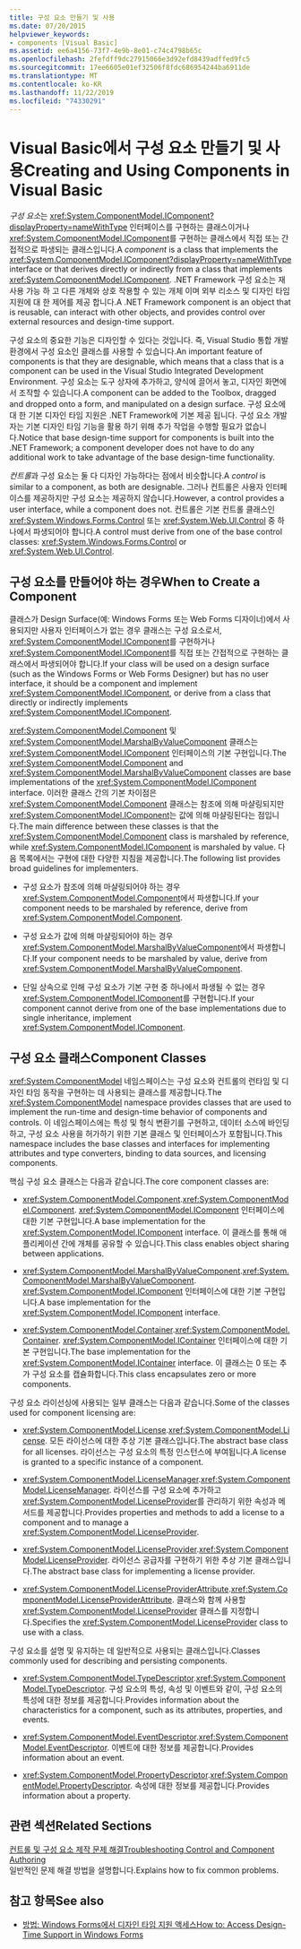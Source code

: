 ```yaml
---
title: 구성 요소 만들기 및 사용
ms.date: 07/20/2015
helpviewer_keywords:
- components [Visual Basic]
ms.assetid: ee6a4156-73f7-4e9b-8e01-c74c4798b65c
ms.openlocfilehash: 2fefdff9dc27915066e3d92efd8439adffed9fc5
ms.sourcegitcommit: 17ee6605e01ef32506f8fdc686954244ba6911de
ms.translationtype: MT
ms.contentlocale: ko-KR
ms.lasthandoff: 11/22/2019
ms.locfileid: "74330291"
---
```

# <a name="creating-and-using-components-in-visual-basic"></a><span data-ttu-id="e5a92-102">Visual Basic에서 구성 요소 만들기 및 사용</span><span class="sxs-lookup"><span data-stu-id="e5a92-102">Creating and Using Components in Visual Basic</span></span>

<span data-ttu-id="e5a92-103">*구성 요소*는 <xref:System.ComponentModel.IComponent?displayProperty=nameWithType> 인터페이스를 구현하는 클래스이거나 <xref:System.ComponentModel.IComponent>를 구현하는 클래스에서 직접 또는 간접적으로 파생되는 클래스입니다.</span><span class="sxs-lookup"><span data-stu-id="e5a92-103">A *component* is a class that implements the <xref:System.ComponentModel.IComponent?displayProperty=nameWithType> interface or that derives directly or indirectly from a class that implements <xref:System.ComponentModel.IComponent>.</span></span> <span data-ttu-id="e5a92-104">.NET Framework 구성 요소는 재사용 가능 하 고 다른 개체와 상호 작용할 수 있는 개체 이며 외부 리소스 및 디자인 타임 지원에 대 한 제어를 제공 합니다.</span><span class="sxs-lookup"><span data-stu-id="e5a92-104">A .NET Framework component is an object that is reusable, can interact with other objects, and provides control over external resources and design-time support.</span></span>  
  
 <span data-ttu-id="e5a92-105">구성 요소의 중요한 기능은 디자인할 수 있다는 것입니다. 즉, Visual Studio 통합 개발 환경에서 구성 요소인 클래스를 사용할 수 있습니다.</span><span class="sxs-lookup"><span data-stu-id="e5a92-105">An important feature of components is that they are designable, which means that a class that is a component can be used in the Visual Studio Integrated Development Environment.</span></span> <span data-ttu-id="e5a92-106">구성 요소는 도구 상자에 추가하고, 양식에 끌어서 놓고, 디자인 화면에서 조작할 수 있습니다.</span><span class="sxs-lookup"><span data-stu-id="e5a92-106">A component can be added to the Toolbox, dragged and dropped onto a form, and manipulated on a design surface.</span></span> <span data-ttu-id="e5a92-107">구성 요소에 대 한 기본 디자인 타임 지원은 .NET Framework에 기본 제공 됩니다. 구성 요소 개발자는 기본 디자인 타임 기능을 활용 하기 위해 추가 작업을 수행할 필요가 없습니다.</span><span class="sxs-lookup"><span data-stu-id="e5a92-107">Notice that base design-time support for components is built into the .NET Framework; a component developer does not have to do any additional work to take advantage of the base design-time functionality.</span></span>  
  
 <span data-ttu-id="e5a92-108">*컨트롤*과 구성 요소는 둘 다 디자인 가능하다는 점에서 비슷합니다.</span><span class="sxs-lookup"><span data-stu-id="e5a92-108">A *control* is similar to a component, as both are designable.</span></span> <span data-ttu-id="e5a92-109">그러나 컨트롤은 사용자 인터페이스를 제공하지만 구성 요소는 제공하지 않습니다.</span><span class="sxs-lookup"><span data-stu-id="e5a92-109">However, a control provides a user interface, while a component does not.</span></span> <span data-ttu-id="e5a92-110">컨트롤은 기본 컨트롤 클래스인 <xref:System.Windows.Forms.Control> 또는 <xref:System.Web.UI.Control> 중 하나에서 파생되어야 합니다.</span><span class="sxs-lookup"><span data-stu-id="e5a92-110">A control must derive from one of the base control classes: <xref:System.Windows.Forms.Control> or <xref:System.Web.UI.Control>.</span></span>  
  
## <a name="when-to-create-a-component"></a><span data-ttu-id="e5a92-111">구성 요소를 만들어야 하는 경우</span><span class="sxs-lookup"><span data-stu-id="e5a92-111">When to Create a Component</span></span>  

 <span data-ttu-id="e5a92-112">클래스가 Design Surface(예: Windows Forms 또는 Web Forms 디자이너)에서 사용되지만 사용자 인터페이스가 없는 경우 클래스는 구성 요소로서, <xref:System.ComponentModel.IComponent>를 구현하거나 <xref:System.ComponentModel.IComponent>를 직접 또는 간접적으로 구현하는 클래스에서 파생되어야 합니다.</span><span class="sxs-lookup"><span data-stu-id="e5a92-112">If your class will be used on a design surface (such as the Windows Forms or Web Forms Designer) but has no user interface, it should be a component and implement <xref:System.ComponentModel.IComponent>, or derive from a class that directly or indirectly implements <xref:System.ComponentModel.IComponent>.</span></span>  
  
 <span data-ttu-id="e5a92-113"><xref:System.ComponentModel.Component> 및 <xref:System.ComponentModel.MarshalByValueComponent> 클래스는 <xref:System.ComponentModel.IComponent> 인터페이스의 기본 구현입니다.</span><span class="sxs-lookup"><span data-stu-id="e5a92-113">The <xref:System.ComponentModel.Component> and <xref:System.ComponentModel.MarshalByValueComponent> classes are base implementations of the <xref:System.ComponentModel.IComponent> interface.</span></span> <span data-ttu-id="e5a92-114">이러한 클래스 간의 기본 차이점은 <xref:System.ComponentModel.Component> 클래스는 참조에 의해 마샬링되지만 <xref:System.ComponentModel.IComponent>는 값에 의해 마샬링된다는 점입니다.</span><span class="sxs-lookup"><span data-stu-id="e5a92-114">The main difference between these classes is that the <xref:System.ComponentModel.Component> class is marshaled by reference, while <xref:System.ComponentModel.IComponent> is marshaled by value.</span></span> <span data-ttu-id="e5a92-115">다음 목록에서는 구현에 대한 다양한 지침을 제공합니다.</span><span class="sxs-lookup"><span data-stu-id="e5a92-115">The following list provides broad guidelines for implementers.</span></span>  
  
- <span data-ttu-id="e5a92-116">구성 요소가 참조에 의해 마샬링되어야 하는 경우 <xref:System.ComponentModel.Component>에서 파생합니다.</span><span class="sxs-lookup"><span data-stu-id="e5a92-116">If your component needs to be marshaled by reference, derive from <xref:System.ComponentModel.Component>.</span></span>  
  
- <span data-ttu-id="e5a92-117">구성 요소가 값에 의해 마샬링되어야 하는 경우 <xref:System.ComponentModel.MarshalByValueComponent>에서 파생합니다.</span><span class="sxs-lookup"><span data-stu-id="e5a92-117">If your component needs to be marshaled by value, derive from <xref:System.ComponentModel.MarshalByValueComponent>.</span></span>  
  
- <span data-ttu-id="e5a92-118">단일 상속으로 인해 구성 요소가 기본 구현 중 하나에서 파생될 수 없는 경우 <xref:System.ComponentModel.IComponent>를 구현합니다.</span><span class="sxs-lookup"><span data-stu-id="e5a92-118">If your component cannot derive from one of the base implementations due to single inheritance, implement <xref:System.ComponentModel.IComponent>.</span></span>  
  
## <a name="component-classes"></a><span data-ttu-id="e5a92-119">구성 요소 클래스</span><span class="sxs-lookup"><span data-stu-id="e5a92-119">Component Classes</span></span>  

 <span data-ttu-id="e5a92-120"><xref:System.ComponentModel> 네임스페이스는 구성 요소와 컨트롤의 런타임 및 디자인 타임 동작을 구현하는 데 사용되는 클래스를 제공합니다.</span><span class="sxs-lookup"><span data-stu-id="e5a92-120">The <xref:System.ComponentModel> namespace provides classes that are used to implement the run-time and design-time behavior of components and controls.</span></span> <span data-ttu-id="e5a92-121">이 네임스페이스에는 특성 및 형식 변환기를 구현하고, 데이터 소스에 바인딩하고, 구성 요소 사용을 허가하기 위한 기본 클래스 및 인터페이스가 포함됩니다.</span><span class="sxs-lookup"><span data-stu-id="e5a92-121">This namespace includes the base classes and interfaces for implementing attributes and type converters, binding to data sources, and licensing components.</span></span>  
  
 <span data-ttu-id="e5a92-122">핵심 구성 요소 클래스는 다음과 같습니다.</span><span class="sxs-lookup"><span data-stu-id="e5a92-122">The core component classes are:</span></span>  
  
- <span data-ttu-id="e5a92-123"><xref:System.ComponentModel.Component>.</span><span class="sxs-lookup"><span data-stu-id="e5a92-123"><xref:System.ComponentModel.Component>.</span></span> <span data-ttu-id="e5a92-124"><xref:System.ComponentModel.IComponent> 인터페이스에 대한 기본 구현입니다.</span><span class="sxs-lookup"><span data-stu-id="e5a92-124">A base implementation for the <xref:System.ComponentModel.IComponent> interface.</span></span> <span data-ttu-id="e5a92-125">이 클래스를 통해 애플리케이션 간에 개체를 공유할 수 있습니다.</span><span class="sxs-lookup"><span data-stu-id="e5a92-125">This class enables object sharing between applications.</span></span>  
  
- <span data-ttu-id="e5a92-126"><xref:System.ComponentModel.MarshalByValueComponent>.</span><span class="sxs-lookup"><span data-stu-id="e5a92-126"><xref:System.ComponentModel.MarshalByValueComponent>.</span></span> <span data-ttu-id="e5a92-127"><xref:System.ComponentModel.IComponent> 인터페이스에 대한 기본 구현입니다.</span><span class="sxs-lookup"><span data-stu-id="e5a92-127">A base implementation for the <xref:System.ComponentModel.IComponent> interface.</span></span>  
  
- <span data-ttu-id="e5a92-128"><xref:System.ComponentModel.Container>.</span><span class="sxs-lookup"><span data-stu-id="e5a92-128"><xref:System.ComponentModel.Container>.</span></span> <span data-ttu-id="e5a92-129"><xref:System.ComponentModel.IContainer> 인터페이스에 대한 기본 구현입니다.</span><span class="sxs-lookup"><span data-stu-id="e5a92-129">The base implementation for the <xref:System.ComponentModel.IContainer> interface.</span></span> <span data-ttu-id="e5a92-130">이 클래스는 0 또는 추가 구성 요소를 캡슐화합니다.</span><span class="sxs-lookup"><span data-stu-id="e5a92-130">This class encapsulates zero or more components.</span></span>  
  
 <span data-ttu-id="e5a92-131">구성 요소 라이선싱에 사용되는 일부 클래스는 다음과 같습니다.</span><span class="sxs-lookup"><span data-stu-id="e5a92-131">Some of the classes used for component licensing are:</span></span>  
  
- <span data-ttu-id="e5a92-132"><xref:System.ComponentModel.License>.</span><span class="sxs-lookup"><span data-stu-id="e5a92-132"><xref:System.ComponentModel.License>.</span></span> <span data-ttu-id="e5a92-133">모든 라이선스에 대한 추상 기본 클래스입니다.</span><span class="sxs-lookup"><span data-stu-id="e5a92-133">The abstract base class for all licenses.</span></span> <span data-ttu-id="e5a92-134">라이선스는 구성 요소의 특정 인스턴스에 부여됩니다.</span><span class="sxs-lookup"><span data-stu-id="e5a92-134">A license is granted to a specific instance of a component.</span></span>  
  
- <span data-ttu-id="e5a92-135"><xref:System.ComponentModel.LicenseManager>.</span><span class="sxs-lookup"><span data-stu-id="e5a92-135"><xref:System.ComponentModel.LicenseManager>.</span></span> <span data-ttu-id="e5a92-136">라이선스를 구성 요소에 추가하고 <xref:System.ComponentModel.LicenseProvider>를 관리하기 위한 속성과 메서드를 제공합니다.</span><span class="sxs-lookup"><span data-stu-id="e5a92-136">Provides properties and methods to add a license to a component and to manage a <xref:System.ComponentModel.LicenseProvider>.</span></span>  
  
- <span data-ttu-id="e5a92-137"><xref:System.ComponentModel.LicenseProvider>.</span><span class="sxs-lookup"><span data-stu-id="e5a92-137"><xref:System.ComponentModel.LicenseProvider>.</span></span> <span data-ttu-id="e5a92-138">라이선스 공급자를 구현하기 위한 추상 기본 클래스입니다.</span><span class="sxs-lookup"><span data-stu-id="e5a92-138">The abstract base class for implementing a license provider.</span></span>  
  
- <span data-ttu-id="e5a92-139"><xref:System.ComponentModel.LicenseProviderAttribute>.</span><span class="sxs-lookup"><span data-stu-id="e5a92-139"><xref:System.ComponentModel.LicenseProviderAttribute>.</span></span> <span data-ttu-id="e5a92-140">클래스와 함께 사용할 <xref:System.ComponentModel.LicenseProvider> 클래스를 지정합니다.</span><span class="sxs-lookup"><span data-stu-id="e5a92-140">Specifies the <xref:System.ComponentModel.LicenseProvider> class to use with a class.</span></span>  
  
 <span data-ttu-id="e5a92-141">구성 요소를 설명 및 유지하는 데 일반적으로 사용되는 클래스입니다.</span><span class="sxs-lookup"><span data-stu-id="e5a92-141">Classes commonly used for describing and persisting components.</span></span>  
  
- <span data-ttu-id="e5a92-142"><xref:System.ComponentModel.TypeDescriptor>.</span><span class="sxs-lookup"><span data-stu-id="e5a92-142"><xref:System.ComponentModel.TypeDescriptor>.</span></span> <span data-ttu-id="e5a92-143">구성 요소의 특성, 속성 및 이벤트와 같이, 구성 요소의 특성에 대한 정보를 제공합니다.</span><span class="sxs-lookup"><span data-stu-id="e5a92-143">Provides information about the characteristics for a component, such as its attributes, properties, and events.</span></span>  
  
- <span data-ttu-id="e5a92-144"><xref:System.ComponentModel.EventDescriptor>.</span><span class="sxs-lookup"><span data-stu-id="e5a92-144"><xref:System.ComponentModel.EventDescriptor>.</span></span> <span data-ttu-id="e5a92-145">이벤트에 대한 정보를 제공합니다.</span><span class="sxs-lookup"><span data-stu-id="e5a92-145">Provides information about an event.</span></span>  
  
- <span data-ttu-id="e5a92-146"><xref:System.ComponentModel.PropertyDescriptor>.</span><span class="sxs-lookup"><span data-stu-id="e5a92-146"><xref:System.ComponentModel.PropertyDescriptor>.</span></span> <span data-ttu-id="e5a92-147">속성에 대한 정보를 제공합니다.</span><span class="sxs-lookup"><span data-stu-id="e5a92-147">Provides information about a property.</span></span>  
  
## <a name="related-sections"></a><span data-ttu-id="e5a92-148">관련 섹션</span><span class="sxs-lookup"><span data-stu-id="e5a92-148">Related Sections</span></span>  

 [<span data-ttu-id="e5a92-149">컨트롤 및 구성 요소 제작 문제 해결</span><span class="sxs-lookup"><span data-stu-id="e5a92-149">Troubleshooting Control and Component Authoring</span></span>](../../framework/winforms/controls/troubleshooting-control-and-component-authoring.md)  
 <span data-ttu-id="e5a92-150">일반적인 문제 해결 방법을 설명합니다.</span><span class="sxs-lookup"><span data-stu-id="e5a92-150">Explains how to fix common problems.</span></span>  
  
## <a name="see-also"></a><span data-ttu-id="e5a92-151">참고 항목</span><span class="sxs-lookup"><span data-stu-id="e5a92-151">See also</span></span>

- [<span data-ttu-id="e5a92-152">방법: Windows Forms에서 디자인 타임 지원 액세스</span><span class="sxs-lookup"><span data-stu-id="e5a92-152">How to: Access Design-Time Support in Windows Forms</span></span>](../../framework/winforms/controls/developing-windows-forms-controls-at-design-time.md)
